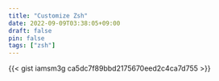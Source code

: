 ```yaml
---
title: "Customize Zsh"
date: 2022-09-09T03:38:05+09:00
draft: false
pin: false
tags: ["zsh"]
---
```


{{< gist iamsm3g ca5dc7f89bbd2175670eed2c4ca7d755 >}}
